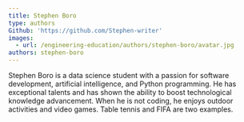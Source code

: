 ```yaml
---
title: Stephen Boro
type: authors
Github: 'https://github.com/Stephen-writer'
images:
  - url: /engineering-education/authors/stephen-boro/avatar.jpg
authors: stephen-boro
---
```


Stephen Boro is a data science student with a passion for software development, artificial intelligence, and Python programming. He has exceptional talents and has shown the ability to boost technological knowledge advancement. When he is not coding, he enjoys outdoor activities and video games. Table tennis and FIFA  are two examples.
